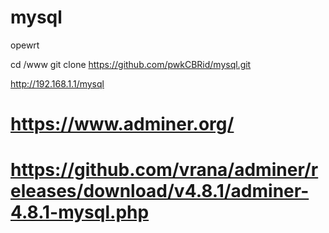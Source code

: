# mysql
opewrt

cd /www
git clone https://github.com/pwkCBRid/mysql.git

http://192.168.1.1/mysql

# https://www.adminer.org/
# https://github.com/vrana/adminer/releases/download/v4.8.1/adminer-4.8.1-mysql.php
# 
# 
# 
# 
# 
# 
# 
# 
# 
# 
# 
# 
# 
# 
# 
# 
# 
